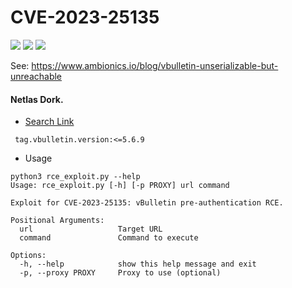 # CVE-2023-25135
![](https://img.shields.io/static/v1?label=Product&message=vBulletin&color=blue)
![](https://img.shields.io/static/v1?label=Version&message=before%205.6.9%20PL1&color=brighgreen)
![](https://img.shields.io/static/v1?label=Vulnerability&message=CVSSv3:%209.8.%20Pre-authentication%20Remote%20Code%20Execution&color=red)


See: https://www.ambionics.io/blog/vbulletin-unserializable-but-unreachable

#### Netlas Dork.
- [Search Link](https://app.netlas.io/responses/?page=1&q=tag.vbulletin.version%3A%3C%3D5.6.9)
```
 tag.vbulletin.version:<=5.6.9
```
- Usage
```
python3 rce_exploit.py --help                 
Usage: rce_exploit.py [-h] [-p PROXY] url command

Exploit for CVE-2023-25135: vBulletin pre-authentication RCE.

Positional Arguments:
  url                   Target URL
  command               Command to execute

Options:
  -h, --help            show this help message and exit
  -p, --proxy PROXY     Proxy to use (optional)
 ```
